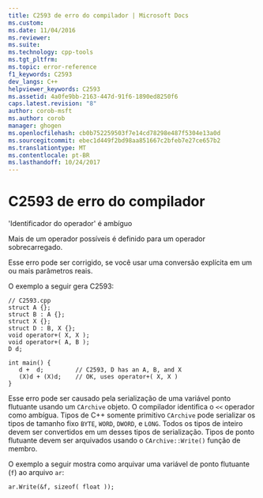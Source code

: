 ```yaml
---
title: C2593 de erro do compilador | Microsoft Docs
ms.custom: 
ms.date: 11/04/2016
ms.reviewer: 
ms.suite: 
ms.technology: cpp-tools
ms.tgt_pltfrm: 
ms.topic: error-reference
f1_keywords: C2593
dev_langs: C++
helpviewer_keywords: C2593
ms.assetid: 4a0fe9bb-2163-447d-91f6-1890ed8250f6
caps.latest.revision: "8"
author: corob-msft
ms.author: corob
manager: ghogen
ms.openlocfilehash: cb0b752259503f7e14cd78298e487f5304e13a0d
ms.sourcegitcommit: ebec1d449f2bd98aa851667c2bfeb7e27ce657b2
ms.translationtype: MT
ms.contentlocale: pt-BR
ms.lasthandoff: 10/24/2017
---
```

# <a name="compiler-error-c2593"></a>C2593 de erro do compilador
'Identificador do operador' é ambíguo  
  
 Mais de um operador possíveis é definido para um operador sobrecarregado.  
  
 Esse erro pode ser corrigido, se você usar uma conversão explícita em um ou mais parâmetros reais.  
  
 O exemplo a seguir gera C2593:  
  
```  
// C2593.cpp  
struct A {};  
struct B : A {};  
struct X {};  
struct D : B, X {};  
void operator+( X, X );  
void operator+( A, B );  
D d;  
  
int main() {  
   d +  d;         // C2593, D has an A, B, and X   
   (X)d + (X)d;    // OK, uses operator+( X, X )  
}  
```  
  
 Esse erro pode ser causado pela serialização de uma variável ponto flutuante usando um `CArchive` objeto. O compilador identifica o `<<` operador como ambígua. Tipos de C++ somente primitivo `CArchive` pode serializar os tipos de tamanho fixo `BYTE`, `WORD`, `DWORD`, e `LONG`. Todos os tipos de inteiro devem ser convertidos em um desses tipos de serialização. Tipos de ponto flutuante devem ser arquivados usando o `CArchive::Write()` função de membro.  
  
 O exemplo a seguir mostra como arquivar uma variável de ponto flutuante (`f`) ao arquivo `ar`:  
  
```  
ar.Write(&f, sizeof( float ));  
```